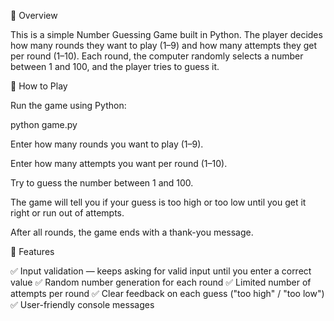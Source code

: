 📘 Overview

This is a simple Number Guessing Game built in Python.
The player decides how many rounds they want to play (1–9) and how many attempts they get per round (1–10).
Each round, the computer randomly selects a number between 1 and 100, and the player tries to guess it.

🧠 How to Play

Run the game using Python:

python game.py


Enter how many rounds you want to play (1–9).

Enter how many attempts you want per round (1–10).

Try to guess the number between 1 and 100.

The game will tell you if your guess is too high or too low until you get it right or run out of attempts.

After all rounds, the game ends with a thank-you message.

🧩 Features

✅ Input validation — keeps asking for valid input until you enter a correct value
✅ Random number generation for each round
✅ Limited number of attempts per round
✅ Clear feedback on each guess ("too high" / "too low")
✅ User-friendly console messages
